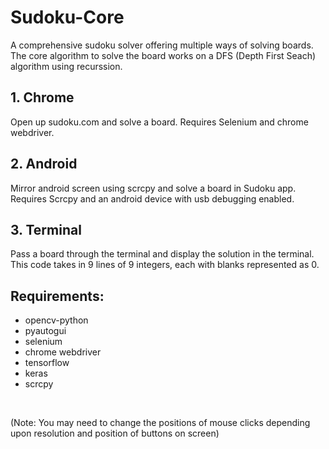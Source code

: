 # Sudoku-Core
A comprehensive sudoku solver offering multiple ways of solving boards. The core algorithm to solve the board works on a DFS (Depth First Seach) algorithm using recurssion.

## 1. Chrome
Open up sudoku.com and solve a board. Requires Selenium and chrome webdriver.

## 2. Android
Mirror android screen using scrcpy and solve a board in Sudoku app. Requires Scrcpy and an android device with usb debugging enabled.

## 3. Terminal
Pass a board through the terminal and display the solution in the terminal. This code takes in 9 lines of 9 integers, each with blanks represented as 0.


## Requirements:
* opencv-python
* pyautogui
* selenium
* chrome webdriver
* tensorflow
* keras
* scrcpy

<br>

(Note: You may need to change the positions of mouse clicks depending upon resolution and position of buttons on screen)